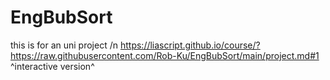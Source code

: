 # EngBubSort

this is for an uni project /n
https://liascript.github.io/course/?https://raw.githubusercontent.com/Rob-Ku/EngBubSort/main/project.md#1
^interactive version^
